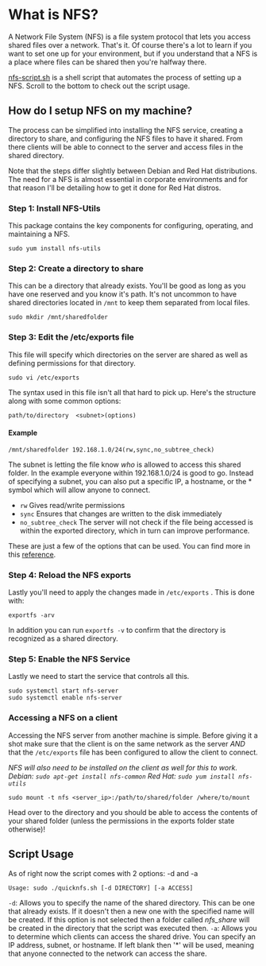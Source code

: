# What is NFS?

A Network File System (NFS) is a file system protocol that lets you access shared files over a network. That's it. Of course there's a lot to learn if you want to set one up for your environment, but if you understand that a NFS is a place where files can be shared then you're halfway there.

[nfs-script.sh](nfs-script.sh) is a shell script that automates the process of setting up a NFS. Scroll to the bottom to check out the script usage.

## How do I setup NFS on my machine?

The process can be simplified into installing the NFS service, creating a directory to share, and configuring the NFS files to have it shared. From there clients will be able to connect to the server and access files in the shared directory. 

Note that the steps differ slightly between Debian and Red Hat distributions. The need for a NFS is almost essential in corporate environments and for that reason I'll be detailing how to get it done for Red Hat distros.

### Step 1: Install NFS-Utils
This package contains the key components for configuring, operating, and maintaining a NFS.

```
sudo yum install nfs-utils
```

### Step 2: Create a directory to share
This can be a directory that already exists. You'll be good as long as you have one reserved and you know it's path. It's not uncommon to have shared directories located in `/mnt` to keep them separated from local files.

```
sudo mkdir /mnt/sharedfolder
```

### Step 3: Edit the /etc/exports file
This file will specify which directories on the server are shared as well as defining permissions for that directory.

```
sudo vi /etc/exports
```

The syntax used in this file isn't all that hard to pick up. Here's the structure along with some common options:

```
path/to/directory  <subnet>(options)
```

#### Example
```
/mnt/sharedfolder 192.168.1.0/24(rw,sync,no_subtree_check)
```

The subnet is letting the file know *who* is allowed to access this shared folder. In the example everyone within 192.168.1.0/24 is good to go. Instead of specifying a subnet, you can also put a specific IP, a hostname, or the * symbol which will allow anyone to connect.

- `rw` Gives read/write permissions
- `sync` Ensures that changes are written to the disk immediately
- `no_subtree_check` The server will not check if the file being accessed is within the exported directory, which in turn can improve performance.

These are just a few of the options that can be used. You can find more in this [reference](https://litux.nl/Reference/Books/7213/ddu0272.html).

### Step 4: Reload the NFS exports
Lastly you'll need to apply the changes made in `/etc/exports` . This is done with:

```
exportfs -arv
```

In addition you can run `exportfs -v` to confirm that the directory is recognized as a shared directory.

### Step 5: Enable the NFS Service
Lastly we need to start the service that controls all this.

```
sudo systemctl start nfs-server
sudo systemctl enable nfs-server
```

### Accessing a NFS on a client
Accessing the NFS server from another machine is simple. Before giving it a shot make sure that the client is on the same network as the server *AND* that the `/etc/exports` file has been configured to allow the client to connect.

*NFS will also need to be installed on the client as well for this to work. 
Debian: `sudo apt-get install nfs-common`
Red Hat: `sudo yum install nfs-utils`*

```
sudo mount -t nfs <server_ip>:/path/to/shared/folder /where/to/mount
```

Head over to the directory and you should be able to access the contents of your shared folder (unless the permissions in the exports folder state otherwise)!

## Script Usage
As of right now the script comes with 2 options: -d and -a

`Usage: sudo ./quicknfs.sh [-d DIRECTORY] [-a ACCESS]`

`-d`: Allows you to specify the name of the shared directory. This can be one that already exists. If it doesn't then a new one with the specified name will be created. If this option is not selected then a folder called *nfs_share* will be created in the directory that the script was executed then.
`-a`: Allows you to determine which clients can access the shared drive. You can specify an IP address, subnet, or hostname. If left blank then '*' will be used, meaning that anyone connected to the network can access the share.

